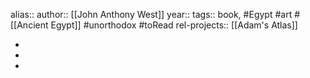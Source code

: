 alias::
author:: [[John Anthony West]]
year::
tags:: book, #Egypt #art #[[Ancient Egypt]] #unorthodox #toRead
rel-projects:: [[Adam's Atlas]]


-
-
-
